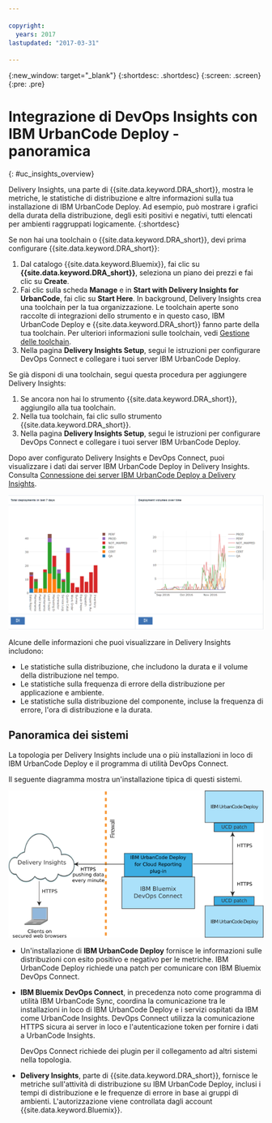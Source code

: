 ```yaml
---

copyright:
  years: 2017
lastupdated: "2017-03-31"

---
```


{:new_window: target="_blank"}
{:shortdesc: .shortdesc}
{:screen: .screen}
{:pre: .pre}

# Integrazione di DevOps Insights con IBM UrbanCode Deploy - panoramica
{: #uc_insights_overview}

Delivery Insights, una parte di {{site.data.keyword.DRA_short}}, mostra le metriche, le statistiche di distribuzione e altre informazioni sulla tua installazione di IBM UrbanCode Deploy. Ad esempio, può mostrare i grafici della durata della distribuzione, degli esiti positivi e negativi, tutti elencati per ambienti raggruppati logicamente.
{:shortdesc}

Se non hai una toolchain o {{site.data.keyword.DRA_short}}, devi prima configurare {{site.data.keyword.DRA_short}}:
1. Dal catalogo {{site.data.keyword.Bluemix}}, fai clic su **{{site.data.keyword.DRA_short}}**, seleziona un piano dei prezzi e fai clic su **Create**.
1. Fai clic sulla scheda **Manage** e in **Start with Delivery Insights for UrbanCode**, fai clic su **Start Here**. In background, Delivery Insights crea una toolchain per la tua organizzazione. Le toolchain aperte sono raccolte di integrazioni dello strumento e in questo caso, IBM UrbanCode Deploy e {{site.data.keyword.DRA_short}} fanno parte della tua toolchain. Per ulteriori informazioni sulle toolchain, vedi [Gestione delle toolchain](../ContinuousDelivery/toolchains_working.html).
1. Nella pagina **Delivery Insights Setup**, segui le istruzioni per configurare DevOps Connect e collegare i tuoi server IBM UrbanCode Deploy.
<!--  1. Set up a system to run DevOps Connect. See [prerequisites](uc_insights_prereqs.html).
  1. Download DevOps Connect, which is provided in a runnable JAR file.
  1. Copy the script from the **Delivery Insights Setup** page and run it. This command starts DevOps Connect with a token that allows it to connect to your organization on {{site.data.keyword.Bluemix}}.
  1. Connect your IBM UrbanCode Deploy servers to DevOps connect. See [Connecting IBM UrbanCode Deploy servers to Delivery Insights](uc_insights_connect_ucd.html). -->


Se già disponi di una toolchain, segui questa procedura per aggiungere Delivery Insights:
1. Se ancora non hai lo strumento {{site.data.keyword.DRA_short}}, aggiungilo alla tua toolchain.
1. Nella tua toolchain, fai clic sullo strumento {{site.data.keyword.DRA_short}}.
1. Nella pagina **Delivery Insights Setup**, segui le istruzioni per configurare DevOps Connect e collegare i tuoi server IBM UrbanCode Deploy.

Dopo aver configurato Delivery Insights e DevOps Connect, puoi visualizzare i dati dai server IBM UrbanCode Deploy in Delivery Insights. Consulta [Connessione dei server IBM UrbanCode Deploy a Delivery Insights](uc_insights_connect_ucd.html).

<!-- 
For questions or issues, see the [questions forum](https://developer.ibm.com/answers/?community=urbancode).
--> 

![Due grafici dai dati demo UrbanCode Insights](images/uc_insights_demo_data.gif)

Alcune delle informazioni che puoi visualizzare in Delivery Insights includono:

- Le statistiche sulla distribuzione, che includono la durata e il volume della distribuzione nel tempo.
- Le statistiche sulla frequenza di errore della distribuzione per applicazione e ambiente.
- Le statistiche sulla distribuzione del componente, incluse la frequenza di errore, l'ora di distribuzione e la durata.

## Panoramica dei sistemi

La topologia per Delivery Insights include una o più installazioni in loco di IBM UrbanCode Deploy <!-- (and optionally IBM UrbanCode Release) --> e il programma di utilità DevOps Connect.

Il seguente diagramma mostra un'installazione tipica di questi sistemi.

![Panoramica sulla topologia di UrbanCode Insights, inclusi i sistemi in loco del cliente e i servizi cloud IBM](images/uc_insights_overview_topology_multi_ucd.png)

- Un'installazione di **IBM UrbanCode Deploy** fornisce le informazioni sulle distribuzioni con esito positivo e negativo per le metriche. IBM UrbanCode Deploy richiede una patch per comunicare con IBM Bluemix DevOps Connect.

<!--
- **IBM UrbanCode Release** is an optional part of the topology. You can use the environment mappings in IBM UrbanCode Release to set logical environments for reports.

-->

- **IBM Bluemix DevOps Connect**, in precedenza noto come programma di utilità IBM UrbanCode Sync, coordina la comunicazione tra le installazioni in loco di IBM UrbanCode Deploy <!-- and IBM UrbanCode Release --> e i servizi ospitati da IBM come UrbanCode Insights. DevOps Connect utilizza la comunicazione HTTPS sicura ai server in loco e l'autenticazione token per fornire i dati a UrbanCode Insights.

  DevOps Connect richiede dei plugin per il collegamento ad altri sistemi nella topologia.

- **Delivery Insights**, parte di {{site.data.keyword.DRA_short}}, fornisce le metriche sull'attività di distribuzione su IBM UrbanCode Deploy, inclusi i tempi di distribuzione e le frequenze di errore in base ai gruppi di ambienti. L'autorizzazione viene controllata dagli account {{site.data.keyword.Bluemix}}.
